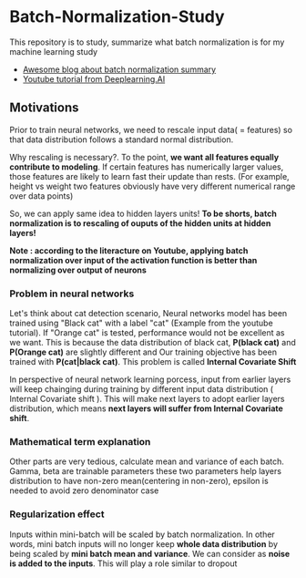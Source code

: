# Batch-Normalization-Study

This repository is to study, summarize what batch normalization is for my machine learning study

* [Awesome blog about batch normalization summary](https://r2rt.com/implementing-batch-normalization-in-tensorflow.html)
* [Youtube tutorial from Deeplearning.AI ](https://www.youtube.com/watch?v=tNIpEZLv_eg)

## Motivations

Prior to train neural networks, we need to rescale input data( = features) so that data distribution follows a standard normal distribution. 

Why rescaling is necessary?. To the point, **we want all features equally contribute to modeling**. 
If certain features has numerically larger values, those features are likely to learn fast their update than rests. (For example, height vs weight two features obviously have very different numerical range over data points)

So, we can apply same idea to hidden layers units! 
**To be shorts, batch normalization is to rescaling of ouputs of the hidden units at hidden layers!**

**Note : according to the literacture on Youtube, applying batch normalization over input of the activation function is better than normalizing over output of neurons**

### Problem in neural networks

Let's think about cat detection scenario, Neural networks model has been trained using "Black cat" with a label "cat" (Example from the youtube tutorial). If "Orange cat" is tested, performance would not be excellent as we want. This is because the data distribution of black cat, **P(black cat)** and **P(Orange cat)** are slightly different and Our training objective has been trained with **P(cat|black cat)**. This problem is called **Internal Covariate Shift**

In perspective of neural network learning porcess, input from earlier layers will keep chainging during training by different input data distribution ( Internal Covariate shift ). This will make next layers to adopt earlier layers distribution, which means **next layers will suffer from Internal Covariate shift**.

### Mathematical term explanation
Other parts are very tedious, calculate mean and variance of each batch.
Gamma, beta are trainable parameters these two parameters help layers distribution to have non-zero mean(centering in non-zero), epsilon is needed to avoid zero denominator case

### Regularization effect

Inputs within mini-batch will be scaled by batch normalization. In other words, mini batch inputs will no longer keep **whole data distribution** by being scaled by **mini batch mean and variance**. We can consider as **noise is added to the inputs**. This will play a role similar to dropout